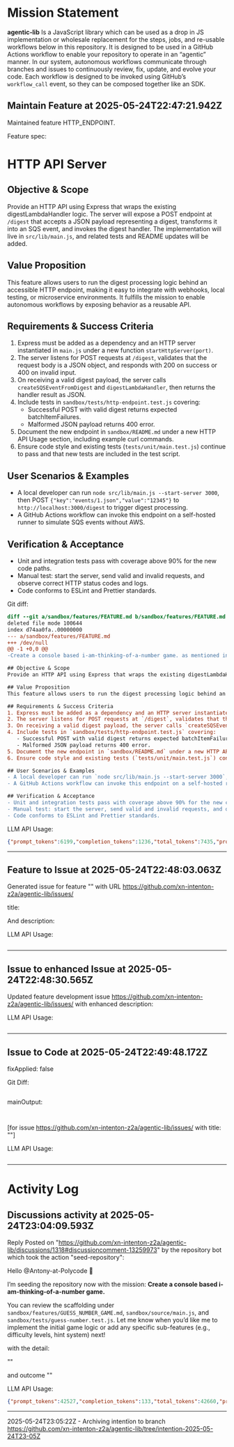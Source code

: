 # Mission Statement

**agentic‑lib** Is a JavaScript library which can be used as a drop in JS implementation or wholesale replacement for 
the steps, jobs, and re-usable workflows below in this repository. It is designed to be used in a GitHub Actions 
workflow to enable your repository to operate in an “agentic” manner. In our system, autonomous workflows communicate
through branches and issues to continuously review, fix, update, and evolve your code. Each workflow is designed to be
invoked using GitHub’s `workflow_call` event, so they can be composed together like an SDK.
## Maintain Feature at 2025-05-24T22:47:21.942Z

Maintained feature HTTP_ENDPOINT.

Feature spec:

# HTTP API Server

## Objective & Scope
Provide an HTTP API using Express that wraps the existing digestLambdaHandler logic. The server will expose a POST endpoint at `/digest` that accepts a JSON payload representing a digest, transforms it into an SQS event, and invokes the digest handler. The implementation will live in `src/lib/main.js`, and related tests and README updates will be added.

## Value Proposition
This feature allows users to run the digest processing logic behind an accessible HTTP endpoint, making it easy to integrate with webhooks, local testing, or microservice environments. It fulfills the mission to enable autonomous workflows by exposing behavior as a reusable API.

## Requirements & Success Criteria
1. Express must be added as a dependency and an HTTP server instantiated in `main.js` under a new function `startHttpServer(port)`.
2. The server listens for POST requests at `/digest`, validates that the request body is a JSON object, and responds with 200 on success or 400 on invalid input.
3. On receiving a valid digest payload, the server calls `createSQSEventFromDigest` and `digestLambdaHandler`, then returns the handler result as JSON.
4. Include tests in `sandbox/tests/http-endpoint.test.js` covering:
   - Successful POST with valid digest returns expected batchItemFailures.
   - Malformed JSON payload returns 400 error.
5. Document the new endpoint in `sandbox/README.md` under a new HTTP API Usage section, including example curl commands.
6. Ensure code style and existing tests (`tests/unit/main.test.js`) continue to pass and that new tests are included in the test script.

## User Scenarios & Examples
- A local developer can run `node src/lib/main.js --start-server 3000`, then POST `{"key":"events/1.json","value":"12345"}` to `http://localhost:3000/digest` to trigger digest processing.
- A GitHub Actions workflow can invoke this endpoint on a self-hosted runner to simulate SQS events without AWS.

## Verification & Acceptance
- Unit and integration tests pass with coverage above 90% for the new code paths.
- Manual test: start the server, send valid and invalid requests, and observe correct HTTP status codes and logs.
- Code conforms to ESLint and Prettier standards.


Git diff:

```diff
diff --git a/sandbox/features/FEATURE.md b/sandbox/features/FEATURE.md
deleted file mode 100644
index d74aa0fa..00000000
--- a/sandbox/features/FEATURE.md
+++ /dev/null
@@ -1 +0,0 @@
-Create a console based i-am-thinking-of-a-number game. as mentioned in reply Create a console based i-am-thinking-of-a-number game.\n\n// New [sandbox/features/HTTP_ENDPOINT.md]:\n# HTTP API Server

## Objective & Scope
Provide an HTTP API using Express that wraps the existing digestLambdaHandler logic. The server will expose a POST endpoint at `/digest` that accepts a JSON payload representing a digest, transforms it into an SQS event, and invokes the digest handler. The implementation will live in `src/lib/main.js`, and related tests and README updates will be added.

## Value Proposition
This feature allows users to run the digest processing logic behind an accessible HTTP endpoint, making it easy to integrate with webhooks, local testing, or microservice environments. It fulfills the mission to enable autonomous workflows by exposing behavior as a reusable API.

## Requirements & Success Criteria
1. Express must be added as a dependency and an HTTP server instantiated in `main.js` under a new function `startHttpServer(port)`.
2. The server listens for POST requests at `/digest`, validates that the request body is a JSON object, and responds with 200 on success or 400 on invalid input.
3. On receiving a valid digest payload, the server calls `createSQSEventFromDigest` and `digestLambdaHandler`, then returns the handler result as JSON.
4. Include tests in `sandbox/tests/http-endpoint.test.js` covering:
   - Successful POST with valid digest returns expected batchItemFailures.
   - Malformed JSON payload returns 400 error.
5. Document the new endpoint in `sandbox/README.md` under a new HTTP API Usage section, including example curl commands.
6. Ensure code style and existing tests (`tests/unit/main.test.js`) continue to pass and that new tests are included in the test script.

## User Scenarios & Examples
- A local developer can run `node src/lib/main.js --start-server 3000`, then POST `{"key":"events/1.json","value":"12345"}` to `http://localhost:3000/digest` to trigger digest processing.
- A GitHub Actions workflow can invoke this endpoint on a self-hosted runner to simulate SQS events without AWS.

## Verification & Acceptance
- Unit and integration tests pass with coverage above 90% for the new code paths.
- Manual test: start the server, send valid and invalid requests, and observe correct HTTP status codes and logs.
- Code conforms to ESLint and Prettier standards.
```

LLM API Usage:

```json
{"prompt_tokens":6199,"completion_tokens":1236,"total_tokens":7435,"prompt_tokens_details":{"cached_tokens":0,"audio_tokens":0},"completion_tokens_details":{"reasoning_tokens":704,"audio_tokens":0,"accepted_prediction_tokens":0,"rejected_prediction_tokens":0}}
```
---

## Feature to Issue at 2025-05-24T22:48:03.063Z

Generated issue  for feature "" with URL https://github.com/xn-intenton-z2a/agentic-lib/issues/

title:



And description:



LLM API Usage:

```json

```
---

## Issue to enhanced Issue at 2025-05-24T22:48:30.565Z

Updated feature development issue https://github.com/xn-intenton-z2a/agentic-lib/issues/ with enhanced description:



LLM API Usage:

```json

```
---

## Issue to Code at 2025-05-24T22:49:48.172Z

fixApplied: false



Git Diff:

```

```
mainOutput:
```


```
[for issue https://github.com/xn-intenton-z2a/agentic-lib/issues/ with title: ""]

LLM API Usage:

```json

```
---

# Activity Log

## Discussions activity at 2025-05-24T23:04:09.593Z

Reply Posted on "https://github.com/xn-intenton-z2a/agentic-lib/discussions/1318#discussioncomment-13259973" by the repository bot which took the action "seed-repository":

Hello @Antony-at-Polycode 👋

I’m seeding the repository now with the mission: **Create a console based i-am-thinking-of-a-number game.**

You can review the scaffolding under `sandbox/features/GUESS_NUMBER_GAME.md`, `sandbox/source/main.js`, and `sandbox/tests/guess-number.test.js`. Let me know when you’d like me to implement the initial game logic or add any specific sub-features (e.g., difficulty levels, hint system) next!

with the detail:

""

and outcome ""

LLM API Usage:

```json
{"prompt_tokens":42527,"completion_tokens":133,"total_tokens":42660,"prompt_tokens_details":{"cached_tokens":0,"audio_tokens":0},"completion_tokens_details":{"reasoning_tokens":0,"audio_tokens":0,"accepted_prediction_tokens":0,"rejected_prediction_tokens":0}}

```
---

2025-05-24T23:05:22Z - Archiving intentïon to branch https://github.com/xn-intenton-z2a/agentic-lib/tree/intention-2025-05-24T23-05Z

